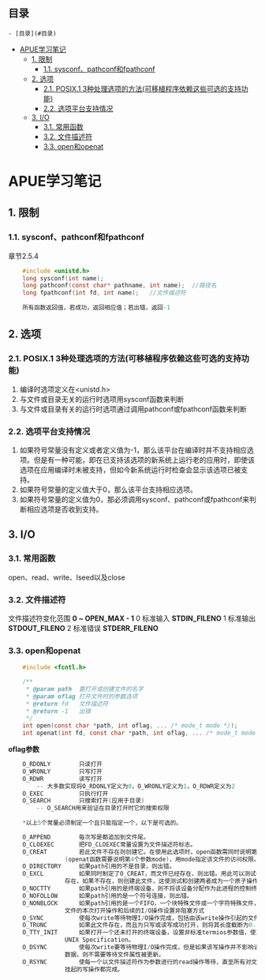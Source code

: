 ## 目录
<!-- TOC -->

    - [目录](#目录)
- [APUE学习笔记](#apue学习笔记)
    - [1. 限制](#1-限制)
        - [1.1. sysconf、pathconf和fpathconf](#11-sysconfpathconf和fpathconf)
    - [2. 选项](#2-选项)
        - [2.1. POSIX.1 3种处理选项的方法(可移植程序依赖这些可选的支持功能)](#21-posix1-3种处理选项的方法可移植程序依赖这些可选的支持功能)
        - [2.2. 选项平台支持情况](#22-选项平台支持情况)
    - [3. I/O](#3-io)
        - [3.1. 常用函数](#31-常用函数)
        - [3.2. 文件描述符](#32-文件描述符)
        - [3.3. open和openat](#33-open和openat)

<!-- /TOC -->

# APUE学习笔记

## 1. 限制

### 1.1. sysconf、pathconf和fpathconf
章节2.5.4
```c
	#include <unistd.h>
	long sysconf(int name);
	long pathconf(const char* pathname, int name);	//路径名
	long fpathconf(int fd, int name);	//文件描述符
	
	所有函数返回值，若成功，返回相应值；若出错，返回-1
```

## 2. 选项

### 2.1. POSIX.1 3种处理选项的方法(可移植程序依赖这些可选的支持功能)
1. 编译时选项定义在<unistd.h>
2. 与文件或目录无关的运行时选项用sysconf函数来判断
3. 与文件或目录有关的运行时选项通过调用pathconf或fpathconf函数来判断

### 2.2. 选项平台支持情况
1. 如果符号常量没有定义或者定义值为-1，那么该平台在编译时并不支持相应选项。但是有一种可能，即在已支持该选项的新系统上运行老的应用时，即使该选项在应用编译时未被支持，但如今新系统运行时检查会显示该选项已被支持。
2. 如果符号常量的定义值大于0，那么该平台支持相应选项。
3. 如果符号常量的定义值为0，那必须调用sysconf、pathconf或fpathconf来判断相应选项是否收到支持。

## 3. I/O

### 3.1. 常用函数
open、read、write、lseed以及close

### 3.2. 文件描述符
文件描述符变化范围 **0 ~ OPEN_MAX - 1**
0 标准输入	**STDIN_FILENO**
1 标准输出	**STDOUT_FILENO**
2 标准错误	**STDERR_FILENO**

### 3.3. open和openat
```c
	#include <fcntl.h>

	/**
	 * @param path	要打开或创建文件的名字
	 * @param oflag	打开文件时的参数选项
	 * @return fd	文件描述符
	 * @return -1	出错
	 */
	int open(const char *path, int oflag, ... /* mode_t mode */);
	int openat(int fd, const char *path, int oflag, ... /* mode_t mode */);
```

**oflag参数**
```c
	O_RDONLY		只读打开
	O_WRONLY		只写打开
	O_RDWR			读写打开
		-- 大多数实现将O_RDONLY定义为0，O_WRONLY定义为1，O_RDWR定义为2
	O_EXEC			只执行打开
	O_SEARCH		只搜索打开(应用于目录)
		-- O_SEARCH用来验证在目录打开时它的搜索权限
	
	*以上5个常量必须制定一个且只能指定一个，以下是可选的。

	O_APPEND		每次写是都追加到文件尾。
	O_CLOEXEC		把FD_CLOEXEC常量设置为文件描述符标志。
	O_CREAT			若此文件不存在则创建它。在使用此选项时，open函数需同时说明第三个参数mode
				(openat函数需要说明第4个参数mode)，用mode指定该文件的访问权限。
	O_DIRECTORY		如果path引用的不是目录，则出错。
	O_EXCL			如果同时制定了O_CREAT，而文件已经存在，则出错。用此可以测试一个文件是否
				存在，如果不存在，则创建此文件，这使测试和创建两者成为一个原子操作。
	O_NOCTTY		如果path引用的是终端设备，则不将该设备分配作为此进程的控制终端。
	O_NOFOLLOW		如果path引用的是一个符号连接，则出错。
	O_NONBLOCK		如果path引用的是一个FIFO，一个块特殊文件或一个字符特殊文件，则此选项为
				文件的本次打开操作和后续的I/O操作设置非阻塞方式
	O_SYNC			使每次write等待物理I/O操作完成，包括由该write操作引起的文件属性更新所需的I/O。
	O_TRUNC			如果此文件存在，而且为只写或读写成功打开，则将其长度截断为0.
	O_TTY_INIT		如果打开一个还未打开的终端设备，设置非标准termios参数值，使其符合Single
				UNIX Specification。
	O_DSYNC			使每次write要等待物理I/O操作完成，但是如果该写操作并不影响读取刚写入的
				数据，则不需要等待文件属性被更新。
	O_RSYNC			使每一个以文件描述符作为参数进行的read操作等待，直至所有对文件同一部分
				挂起的写操作都完成。
```